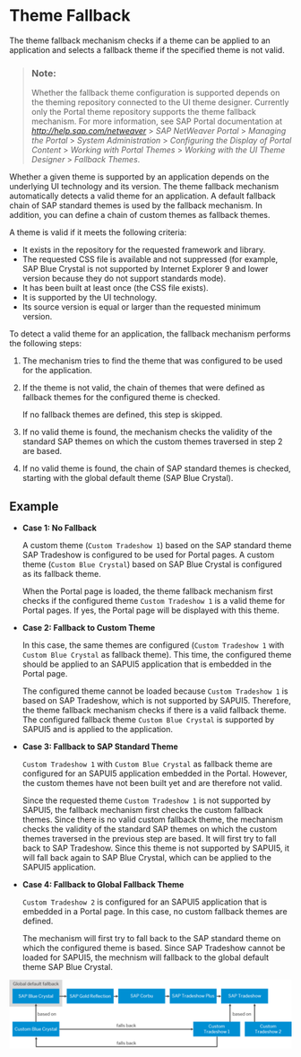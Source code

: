 <!-- loio24abdb6eb8c44a9db563016ef69cc76a -->

# Theme Fallback

The theme fallback mechanism checks if a theme can be applied to an application and selects a fallback theme if the specified theme is not valid.

> ### Note:  
> Whether the fallback theme configuration is supported depends on the theming repository connected to the UI theme designer. Currently only the Portal theme repository supports the theme fallback mechanism. For more information, see SAP Portal documentation at *http://help.sap.com/netweaver* \> *SAP NetWeaver Portal* \> *Managing the Portal* \> *System Administration* \> *Configuring the Display of Portal Content* \> *Working with Portal Themes* \> *Working with the UI Theme Designer* \> *Fallback Themes*.

Whether a given theme is supported by an application depends on the underlying UI technology and its version. The theme fallback mechanism automatically detects a valid theme for an application. A default fallback chain of SAP standard themes is used by the fallback mechanism. In addition, you can define a chain of custom themes as fallback themes.

A theme is valid if it meets the following criteria:

-   It exists in the repository for the requested framework and library.
-   The requested CSS file is available and not suppressed \(for example, SAP Blue Crystal is not supported by Internet Explorer 9 and lower version because they do not support standards mode\).
-   It has been built at least once \(the CSS file exists\).
-   It is supported by the UI technology.
-   Its source version is equal or larger than the requested minimum version.

To detect a valid theme for an application, the fallback mechanism performs the following steps:

1.  The mechanism tries to find the theme that was configured to be used for the application.
2.  If the theme is not valid, the chain of themes that were defined as fallback themes for the configured theme is checked.

    If no fallback themes are defined, this step is skipped.

3.  If no valid theme is found, the mechanism checks the validity of the standard SAP themes on which the custom themes traversed in step 2 are based.

4.  If no valid theme is found, the chain of SAP standard themes is checked, starting with the global default theme \(SAP Blue Crystal\).



## Example

-   **Case 1: No Fallback**

    A custom theme \(`Custom Tradeshow 1`\) based on the SAP standard theme SAP Tradeshow is configured to be used for Portal pages. A custom theme \(`Custom Blue Crystal`\) based on SAP Blue Crystal is configured as its fallback theme.

    When the Portal page is loaded, the theme fallback mechanism first checks if the configured theme `Custom Tradeshow 1` is a valid theme for Portal pages. If yes, the Portal page will be displayed with this theme.

-   **Case 2: Fallback to Custom Theme**

    In this case, the same themes are configured \(`Custom Tradeshow 1` with `Custom Blue Crystal` as fallback theme\). This time, the configured theme should be applied to an SAPUI5 application that is embedded in the Portal page.

    The configured theme cannot be loaded because `Custom Tradeshow 1` is based on SAP Tradeshow, which is not supported by SAPUI5. Therefore, the theme fallback mechanism checks if there is a valid fallback theme. The configured fallback theme `Custom Blue Crystal` is supported by SAPUI5 and is applied to the application.

-   **Case 3: Fallback to SAP Standard Theme**

    `Custom Tradeshow 1` with `Custom Blue Crystal` as fallback theme are configured for an SAPUI5 application embedded in the Portal. However, the custom themes have not been built yet and are therefore not valid.

    Since the requested theme `Custom Tradeshow 1` is not supported by SAPUI5, the fallback mechanism first checks the custom fallback themes. Since there is no valid custom fallback theme, the mechanism checks the validity of the standard SAP themes on which the custom themes traversed in the previous step are based. It will first try to fall back to SAP Tradeshow. Since this theme is not supported by SAPUI5, it will fall back again to SAP Blue Crystal, which can be applied to the SAPUI5 application.

-   **Case 4: Fallback to Global Fallback Theme**

    `Custom Tradeshow 2` is configured for an SAPUI5 application that is embedded in a Portal page. In this case, no custom fallback themes are defined.

    The mechanism will first try to fall back to the SAP standard theme on which the configured theme is based. Since SAP Tradeshow cannot be loaded for SAPUI5, the mechnism will fallback to the global default theme SAP Blue Crystal.


![](images/Theme_Fallback_Chain_fcac928.png)

